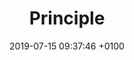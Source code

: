 ---
title: Principle
description: Create animated user interfaces and prototypes.
link: http://principleformac.com
category:
- Prototyping
- Animation
image: "/assets/images/Principle.png"
date: 2019-07-15 09:37:46 +0100
---